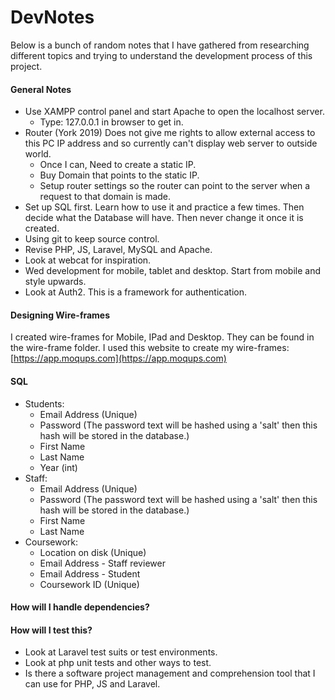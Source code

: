 # DevNotes
Below is a bunch of random notes that I have gathered from researching different topics and trying to understand the development process of this project.

#### General Notes
- Use XAMPP control panel and start Apache to open the localhost server.
	- Type: 127.0.0.1 in browser to get in.
- Router (York 2019) Does not give me rights to allow external access to this PC IP address and so currently can't display web server to outside world.
	- Once I can, Need to create a static IP.
	- Buy Domain that points to the static IP.
	- Setup router settings so the router can point to the server when a request to that domain is made.
- Set up SQL first. Learn how to use it and practice a few times. Then decide what the Database will have. Then never change it once it is created.
- Using git to keep source control.
- Revise PHP, JS, Laravel, MySQL and Apache.
- Look at webcat for inspiration.
- Wed development for mobile, tablet and desktop. Start from mobile and style upwards.
- Look at Auth2. This is a framework for authentication.


#### Designing Wire-frames
I created wire-frames for Mobile, IPad and Desktop. They can be found in the wire-frame folder. I used this website to create my wire-frames: [https://app.moqups.com](https://app.moqups.com)


#### SQL
- Students:
	- Email Address (Unique)
	- Password (The password text will be hashed using a 'salt' then this hash will be stored in the database.)
	- First Name
	- Last Name
	- Year (int)
- Staff:
	- Email Address (Unique)
	- Password (The password text will be hashed using a 'salt' then this hash will be stored in the database.)
	- First Name
	- Last Name
- Coursework:
	- Location on disk (Unique)
	- Email Address - Staff reviewer
	- Email Address - Student
	- Coursework ID (Unique)


#### How will I handle dependencies?


#### How will I test this?
- Look at Laravel test suits or test environments.
- Look at php unit tests and other ways to test.
- Is there a software project management and comprehension tool that I can use for PHP, JS and Laravel.

